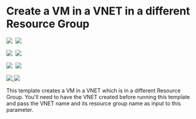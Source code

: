 # Create a VM in a VNET in a different Resource Group

<IMG SRC="https://azbotstorage.blob.core.windows.net/badges/201-vm-different-rg-vnet/PublicLastTestDate.svg" />&nbsp;
<IMG SRC="https://azbotstorage.blob.core.windows.net/badges/201-vm-different-rg-vnet/PublicDeployment.svg" />&nbsp;

<IMG SRC="https://azbotstorage.blob.core.windows.net/badges/201-vm-different-rg-vnet/FairfaxLastTestDate.svg" />&nbsp;
<IMG SRC="https://azbotstorage.blob.core.windows.net/badges/201-vm-different-rg-vnet/FairfaxDeployment.svg" />&nbsp;

<IMG SRC="https://azbotstorage.blob.core.windows.net/badges/201-vm-different-rg-vnet/BestPracticeResult.svg" />&nbsp;
<IMG SRC="https://azbotstorage.blob.core.windows.net/badges/201-vm-different-rg-vnet/CredScanResult.svg" />&nbsp;

<a href="https://portal.azure.com/#create/Microsoft.Template/uri/https%3A%2F%2Fraw.githubusercontent.com%2FAzure%2Fazure-quickstart-templates%2Fmaster%2F201-vm-different-rg-vnet%2Fazuredeploy.json" target="_blank">
    <img src="http://azuredeploy.net/deploybutton.png"/>
</a>
<a href="http://armviz.io/#/?load=https%3A%2F%2Fraw.githubusercontent.com%2FAzure%2Fazure-quickstart-templates%2Fmaster%2F201-vm-different-rg-vnet%2Fazuredeploy.json" target="_blank">
    <img src="http://armviz.io/visualizebutton.png"/>
</a>

This template creates a VM in a VNET which is in a different Resource Group. You'll need to have the VNET created before running this template and pass the VNET name and its resource group name as input to this parameter.
